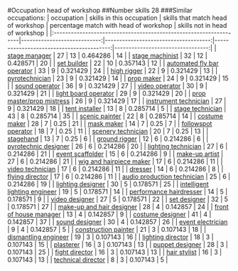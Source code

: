 #Occupation head of workshop
##Number skills 28
###Similar occupations:
| occupation                                                        |   skills in this occupation |   skills that match head of workshop |   percentage match with head of workshop |   skills not in head of workshop |
|:------------------------------------------------------------------|----------------------------:|-------------------------------------:|-----------------------------------------:|---------------------------------:|
| [stage manager](stage_manager.md)                                 |                          27 |                                   13 |                                 0.464286 |                               14 |
| [stage machinist](stage_machinist.md)                             |                          32 |                                   12 |                                 0.428571 |                               20 |
| [set builder](set_builder.md)                                     |                          22 |                                   10 |                                 0.357143 |                               12 |
| [automated fly bar operator](automated_fly_bar_operator.md)       |                          33 |                                    9 |                                 0.321429 |                               24 |
| [high rigger](high_rigger.md)                                     |                          22 |                                    9 |                                 0.321429 |                               13 |
| [pyrotechnician](pyrotechnician.md)                               |                          23 |                                    9 |                                 0.321429 |                               14 |
| [prop maker](prop_maker.md)                                       |                          24 |                                    9 |                                 0.321429 |                               15 |
| [sound operator](sound_operator.md)                               |                          36 |                                    9 |                                 0.321429 |                               27 |
| [video operator](video_operator.md)                               |                          30 |                                    9 |                                 0.321429 |                               21 |
| [light board operator](light_board_operator.md)                   |                          29 |                                    9 |                                 0.321429 |                               20 |
| [prop master/prop mistress](prop_master-prop_mistress.md)         |                          26 |                                    9 |                                 0.321429 |                               17 |
| [instrument technician](instrument_technician.md)                 |                          27 |                                    9 |                                 0.321429 |                               18 |
| [tent installer](tent_installer.md)                               |                          13 |                                    8 |                                 0.285714 |                                5 |
| [stage technician](stage_technician.md)                           |                          43 |                                    8 |                                 0.285714 |                               35 |
| [scenic painter](scenic_painter.md)                               |                          22 |                                    8 |                                 0.285714 |                               14 |
| [costume maker](costume_maker.md)                                 |                          28 |                                    7 |                                 0.25     |                               21 |
| [mask maker](mask_maker.md)                                       |                          14 |                                    7 |                                 0.25     |                                7 |
| [followspot operator](followspot_operator.md)                     |                          18 |                                    7 |                                 0.25     |                               11 |
| [scenery technician](scenery_technician.md)                       |                          20 |                                    7 |                                 0.25     |                               13 |
| [stagehand](stagehand.md)                                         |                          13 |                                    7 |                                 0.25     |                                6 |
| [ground rigger](ground_rigger.md)                                 |                          12 |                                    6 |                                 0.214286 |                                6 |
| [pyrotechnic designer](pyrotechnic_designer.md)                   |                          26 |                                    6 |                                 0.214286 |                               20 |
| [lighting technician](lighting_technician.md)                     |                          27 |                                    6 |                                 0.214286 |                               21 |
| [event scaffolder](event_scaffolder.md)                           |                          15 |                                    6 |                                 0.214286 |                                9 |
| [make-up artist](make-up_artist.md)                               |                          27 |                                    6 |                                 0.214286 |                               21 |
| [wig and hairpiece maker](wig_and_hairpiece_maker.md)             |                          17 |                                    6 |                                 0.214286 |                               11 |
| [video technician](video_technician.md)                           |                          17 |                                    6 |                                 0.214286 |                               11 |
| [dresser](dresser.md)                                             |                          14 |                                    6 |                                 0.214286 |                                8 |
| [flying director](flying_director.md)                             |                          17 |                                    6 |                                 0.214286 |                               11 |
| [audio production technician](audio_production_technician.md)     |                          25 |                                    6 |                                 0.214286 |                               19 |
| [lighting designer](lighting_designer.md)                         |                          30 |                                    5 |                                 0.178571 |                               25 |
| [intelligent lighting engineer](intelligent_lighting_engineer.md) |                          19 |                                    5 |                                 0.178571 |                               14 |
| [performance hairdresser](performance_hairdresser.md)             |                          14 |                                    5 |                                 0.178571 |                                9 |
| [video designer](video_designer.md)                               |                          27 |                                    5 |                                 0.178571 |                               22 |
| [set designer](set_designer.md)                                   |                          32 |                                    5 |                                 0.178571 |                               27 |
| [make-up and hair designer](make-up_and_hair_designer.md)         |                          28 |                                    4 |                                 0.142857 |                               24 |
| [front of house manager](front_of_house_manager.md)               |                          13 |                                    4 |                                 0.142857 |                                9 |
| [costume designer](costume_designer.md)                           |                          41 |                                    4 |                                 0.142857 |                               37 |
| [sound designer](sound_designer.md)                               |                          30 |                                    4 |                                 0.142857 |                               26 |
| [event electrician](event_electrician.md)                         |                           9 |                                    4 |                                 0.142857 |                                5 |
| [construction painter](construction_painter.md)                   |                          21 |                                    3 |                                 0.107143 |                               18 |
| [dismantling engineer](dismantling_engineer.md)                   |                          19 |                                    3 |                                 0.107143 |                               16 |
| [lighting director](lighting_director.md)                         |                          18 |                                    3 |                                 0.107143 |                               15 |
| [plasterer](plasterer.md)                                         |                          16 |                                    3 |                                 0.107143 |                               13 |
| [puppet designer](puppet_designer.md)                             |                          28 |                                    3 |                                 0.107143 |                               25 |
| [fight director](fight_director.md)                               |                          16 |                                    3 |                                 0.107143 |                               13 |
| [hair stylist](hair_stylist.md)                                   |                          16 |                                    3 |                                 0.107143 |                               13 |
| [technical director](technical_director.md)                       |                           8 |                                    3 |                                 0.107143 |                                5 |
